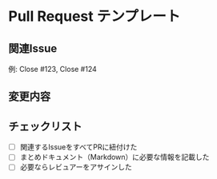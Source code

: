 # Pull Request テンプレート

## 関連Issue
<!-- 関連する親Issue/子Issue番号を記載してください -->
例: Close #123, Close #124

## 変更内容
<!-- まとめた内容、変更点を簡潔に記載 -->

## チェックリスト
- [ ] 関連するIssueをすべてPRに紐付けた
- [ ] まとめドキュメント（Markdown）に必要な情報を記載した
- [ ] 必要ならレビュアーをアサインした
